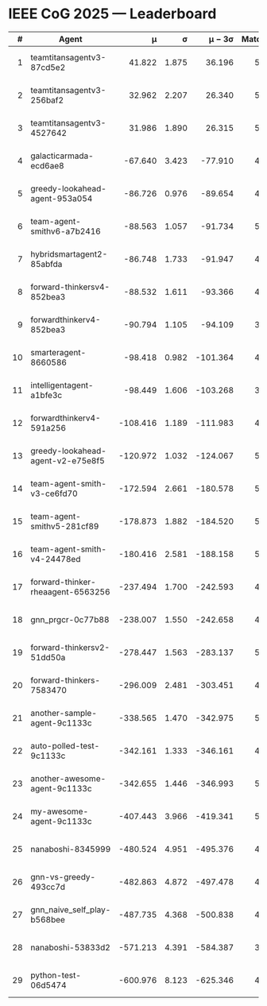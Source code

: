 # IEEE CoG 2025 — Leaderboard

| # | Agent | μ | σ | μ − 3σ | Matches | Updated |
|---:|---|---:|---:|---:|---:|---|
| 1 | teamtitansagentv3-87cd5e2 | 41.822 | 1.875 | 36.196 | 5152 | 2025-08-19 02:57 |
| 2 | teamtitansagentv3-256baf2 | 32.962 | 2.207 | 26.340 | 5332 | 2025-08-19 02:57 |
| 3 | teamtitansagentv3-4527642 | 31.986 | 1.890 | 26.315 | 5080 | 2025-08-19 02:57 |
| 4 | galacticarmada-ecd6ae8 | -67.640 | 3.423 | -77.910 | 4940 | 2025-08-19 02:57 |
| 5 | greedy-lookahead-agent-953a054 | -86.726 | 0.976 | -89.654 | 4748 | 2025-08-19 02:57 |
| 6 | team-agent-smithv6-a7b2416 | -88.563 | 1.057 | -91.734 | 5080 | 2025-08-19 02:57 |
| 7 | hybridsmartagent2-85abfda | -86.748 | 1.733 | -91.947 | 4904 | 2025-08-19 02:57 |
| 8 | forward-thinkersv4-852bea3 | -88.532 | 1.611 | -93.366 | 4260 | 2025-08-19 02:57 |
| 9 | forwardthinkerv4-852bea3 | -90.794 | 1.105 | -94.109 | 3972 | 2025-08-19 02:57 |
| 10 | smarteragent-8660586 | -98.418 | 0.982 | -101.364 | 4272 | 2025-08-19 02:57 |
| 11 | intelligentagent-a1bfe3c | -98.449 | 1.606 | -103.268 | 3946 | 2025-08-19 02:57 |
| 12 | forwardthinkerv4-591a256 | -108.416 | 1.189 | -111.983 | 4506 | 2025-08-19 02:57 |
| 13 | greedy-lookahead-agent-v2-e75e8f5 | -120.972 | 1.032 | -124.067 | 5108 | 2025-08-19 02:57 |
| 14 | team-agent-smith-v3-ce6fd70 | -172.594 | 2.661 | -180.578 | 5606 | 2025-08-19 02:57 |
| 15 | team-agent-smithv5-281cf89 | -178.873 | 1.882 | -184.520 | 5080 | 2025-08-19 02:57 |
| 16 | team-agent-smith-v4-24478ed | -180.416 | 2.581 | -188.158 | 5346 | 2025-08-19 02:57 |
| 17 | forward-thinker-rheaagent-6563256 | -237.494 | 1.700 | -242.593 | 4646 | 2025-08-19 02:57 |
| 18 | gnn_prgcr-0c77b88 | -238.007 | 1.550 | -242.658 | 4810 | 2025-08-19 02:57 |
| 19 | forward-thinkersv2-51dd50a | -278.447 | 1.563 | -283.137 | 5146 | 2025-08-19 02:57 |
| 20 | forward-thinkers-7583470 | -296.009 | 2.481 | -303.451 | 4540 | 2025-08-19 02:57 |
| 21 | another-sample-agent-9c1133c | -338.565 | 1.470 | -342.975 | 5040 | 2025-08-19 02:57 |
| 22 | auto-polled-test-9c1133c | -342.161 | 1.333 | -346.161 | 4580 | 2025-08-19 02:57 |
| 23 | another-awesome-agent-9c1133c | -342.655 | 1.446 | -346.993 | 5460 | 2025-08-19 02:57 |
| 24 | my-awesome-agent-9c1133c | -407.443 | 3.966 | -419.341 | 5300 | 2025-08-19 02:57 |
| 25 | nanaboshi-8345999 | -480.524 | 4.951 | -495.376 | 4180 | 2025-08-19 02:57 |
| 26 | gnn-vs-greedy-493cc7d | -482.863 | 4.872 | -497.478 | 4120 | 2025-08-19 02:57 |
| 27 | gnn_naive_self_play-b568bee | -487.735 | 4.368 | -500.838 | 4200 | 2025-08-19 02:57 |
| 28 | nanaboshi-53833d2 | -571.213 | 4.391 | -584.387 | 3820 | 2025-08-19 02:57 |
| 29 | python-test-06d5474 | -600.976 | 8.123 | -625.346 | 4190 | 2025-08-19 02:57 |
